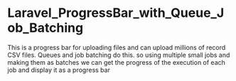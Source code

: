 # Laravel_ProgressBar_with_Queue_Job_Batching
This is a progress bar for uploading files and can upload millions of record CSV files. Queues and job batching do this. so using multiple small jobs and making them as batches we can get the progress of the execution of each job and display it as a progress bar


